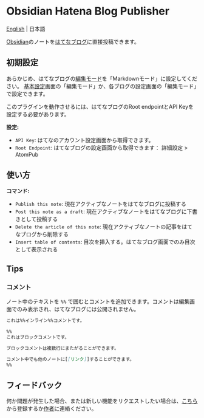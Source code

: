 # Obsidian Hatena Blog Publisher

[English](https://github.com/takmatsukawa/obsidian-hatena/blob/master/README.md) | 日本語

[Obsidian](https://obsidian.md/)のノートを[はてなブログ](https://hatenablog.com/)に直接投稿できます。

## 初期設定

あらかじめ、はてなブログの[編集モード](https://help.hatenablog.com/entry/editing-mode)を「Markdownモード」に設定してください。
[基本設定](http://blog.hatena.ne.jp/my/config)画面の「編集モード」か、各ブログの設定画面の「編集モード」で設定できます。

このプラグインを動作させるには、はてなブログのRoot endpointとAPI Keyを設定する必要があります。

**設定:**

- `API Key`: はてなのアカウント設定画面から取得できます。
- `Root Endpoint`: はてなブログの設定画面から取得できます： 詳細設定 > AtomPub

## 使い方

**コマンド:**

- `Publish this note`: 現在アクティブなノートをはてなブログに投稿する
- `Post this note as a draft`: 現在アクティブなノートをはてなブログに下書きとして投稿する
- `Delete the article of this note`: 現在アクティブなノートの記事をはてなブログから削除する
- `Insert table of contents`: 目次を挿入する。はてなブログ画面でのみ目次として表示される

## Tips

### コメント

ノート中のテキストを `%%` で囲むとコメントを追加できます。コメントは編集画面でのみ表示され、はてなブログには公開されません。

```markdown
これは%%インライン%%コメントです。

%%
これはブロックコメントです。

ブロックコメントは複数行にまたがることができます。

コメント中でも他のノートに[[リンク]]することができます。
%%
```

## フィードバック

何か問題が発生した場合、または新しい機能をリクエストしたい場合は、[こちら](https://github.com/takmatsukawa/obsidian-hatena/issues/new)から登録するか[作者](https://twitter.com/takmatsukawa)に連絡ください。
